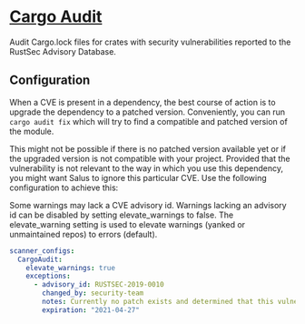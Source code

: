 # [Cargo Audit](https://github.com/RustSec/cargo-audit)

Audit Cargo.lock files for crates with security vulnerabilities reported to the RustSec Advisory Database.

## Configuration

When a CVE is present in a dependency, the best course of action is to upgrade the dependency to a patched version. Conveniently, you can run `cargo audit fix` which will try to find a compatible and patched version of the module.

This might not be possible if there is no patched version available yet or if the upgraded version is not compatible with your project. Provided that the vulnerability is not relevant to the way in which you use this dependency, you might want Salus to ignore this particular CVE. Use the following configuration to achieve this:

Some warnings may lack a CVE advisory id.  Warnings lacking an advisory id can be disabled by setting elevate_warnings to false.  The elevate_warning setting is used to elevate warnings (yanked or unmaintained repos) to errors (default).
```yaml
scanner_configs:
  CargoAudit:
    elevate_warnings: true
    exceptions:
      - advisory_id: RUSTSEC-2019-0010
        changed_by: security-team
        notes: Currently no patch exists and determined that this vulnerability is not exploitable.
        expiration: "2021-04-27"
```